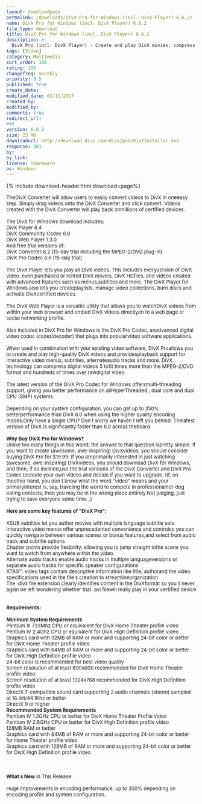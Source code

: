 ```yaml
---
layout: downloadpage
permalink: /downloads/DivX-Pro-for-Windows-(incl,-DivX-Player)-6,6,2/
name: DivX Pro for Windows (incl. DivX Player) 6.6.2
file_type: download
title: DivX Pro for Windows (incl. DivX Player) 6.6.2
description: >-
  DivX Pro (incl. DivX Player) - Create and play DivX movies, compress videos without sacrificing quality
tags: [Video]
category: Multimedia
sort_order: 100
rating: 100
changefreq: monthly
priority: 0.5
published: true
create_date: 
modified_date: 03/11/2017
created_by: 
modified_by: 
comments: true
redirect_url: 
### 
version: 6.6.2
size: 23 MB
downloadurl: http://download.divx.com/divx/pad/DivXInstaller.exe
response: 301
by: 
by_link: 
license: Shareware
os: Windows
---
```


{% include download-header.html download=page%}

<p style="fix-download-text !important">
<p><font size="2">TheDivX Converter will allow users to easily convert videos to DivX in oneeasy step. Simply drag videos onto the DivX Converter and click convert. Videos created with the DivX Converter will play back onmillions of certified devices.<br />
<br />
The DivX for Windows download includes: <br />
DivX Player 6.4 <br />
DivX Community Codec 6.6 <br />
DivX Web Player 1.3.0 <br />
And free trial versions of: <br />
DivX Converter 6.2 (15-day trial including the MPEG-2/DVD plug-in) <br />
DivX Pro Codec 6.6 (15-day trial)<br />
<br />
The DivX Player lets you play all DivX videos. This includes everyversion of DivX video. even purchased or rented DivX movies, DivX HDfiles, and videos created with advanced features such as menus,subtitles and more. The DivX Player for Windows also lets you createplaylists, manage video collections, burn discs and activate DivXcertified devices.<br />
<br />
The DivX Web Player is a versatile utility that allows you to watchDivX videos from within your web browser and embed DivX videos directlyon to a web page or social networking profile.<br />
<br />
Also included in DivX Pro for Windows is the DivX Pro Codec, anadvanced digital video codec (coder/decoder) that plugs into popularvideo software applications. <br />
<br />
When used in combination with your existing video software, DivX Proallows you to create and play high-quality DivX videos and providesplayback support for interactive video menus, subtitles, alternateaudio tracks and more. DivX technology can compress digital videos 5 to10 times more than the MPEG-2/DVD format and hundreds of times over rawdigital video.<br />
<br />
The latest version of the DivX Pro Codec for Windows offersmulti-threading support, giving you better performance on allHyperThreaded , dual core and dual CPU (SMP) systems. <br />
<br />
Depending on your system configuration, you can get up to 350% betterperformance than DivX 6.0 when using the higher quality encoding modes.Only have a single CPU? Don t worry we haven t left you behind. Thelatest version of DivX is significantly faster than 6.0 across theboard.<br />
<br />
<strong>Why Buy DivX Pro for Windows?</strong><br />
Unlike too many things in this world, the answer to that question ispretty simple. If you want to create (awesome, awe-inspiring) DivXvideos, you should consider buying DivX Pro for $19.99. If you areprimarily interested in just watching (awesome, awe-inspiring) DivXvideos, you should download DivX for Windows, and then, if so inclined,use the trial versions of the DivX Converter and DivX Pro Codec tocreate your own videos and decide if you want to upgrade. (If, on theother hand, you don t know what the word "video" means and your primaryinterest is, say, traveling the world to compete in professionalhot-dog eating contests, then you may be in the wrong place entirely.Not judging, just trying to save everyone some time...) <br />
<br />
<span><strong>Here are some key features of "DivX Pro":</strong></span><br />
<br />
XSUB subtitles let you author movies with multiple language subtitle sets <br />
Interactive video menus offer unprecedented convenience and controlso you can quickly navigate between various scenes or bonus features,and select from audio track and subtitle options <br />
Chapter points provide flexibility, allowing you to jump straight tothe scene you want to watch from anywhere within the video <br />
Alternate audio tracks enable audio tracks in multiple languageversions or separate audio tracks for specific speaker configurations <br />
XTAG™. video tags contain descriptive information like title, authorand the video specifications used in the file s creation to streamlineorganization <br />
The .divx file extension clearly identifies content in the DivXformat so you ll never again be left wondering whether that .avi filewill really play in your certified device <br />
<br />
<br />
<span><strong>Requirements:</strong></span><br />
<br />
<strong>Minimum System Requirements</strong><br />
Pentium III 733Mhz CPU or equivalent for DivX Home Theater profile video <br />
Pentium IV 2.4Ghz CPU or equivalent for DivX High Definition profile video <br />
Graphics card with 32MB of RAM or more and supporting 24-bit color or better for DivX Home Theater profile video <br />
Graphics card with 64MB of RAM or more and supporting 24-bit color or better for DivX High Definition profile video <br />
24-bit color is recommended for best video quality <br />
Screen resolution of at least 800x600 recommended for DivX Home Theater profile video <br />
Screen resolution of at least 1024x768 recommended for DivX High Definition profile video <br />
DirectX 7-compatible sound card supporting 2 audio channels (stereo) sampled at 16-bit/44.1Khz or better <br />
DirectX 9 or higher <br />
<strong>Recommended System Requirements</strong><br />
Pentium IV 1.3GHz CPU or better for DivX Home Theater Profile video <br />
Pentium IV 2.8GHz CPU or better for DivX High Definition profile video <br />
128MB RAM or better <br />
Graphics card with 64MB of RAM or more and supporting 24-bit color or better for Home Theater profile video <br />
Graphics card with 128MB of RAM or more and supporting 24-bit color or better for DivX High Definition profile video <br />
</font></p>
<div class="celltext_big"><br />
<br />
<font size="2"><strong>What s New</strong> in This Release:<br />
<br />
Huge improvements in encoding performance, up to 350% depending on encoding profile and system configuration.</font></div></p>
